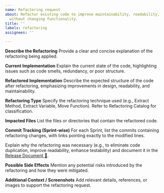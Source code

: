 ```yaml
---
name: Refactoring request
about: Refactor existing code to improve maintainability, readability, and performance
  without changing functionality.
title: ''
labels: refactoring
assignees: ''

---
```


**Describe the Refactoring**
Provide a clear and concise explanation of the refactoring being applied.

**Current Implementation**
Explain the current state of the code, highlighting issues such as code smells, redundancy, or poor structure.

**Refactored Implementation**
Describe the expected structure of the code after refactoring, emphasizing improvements in design, readability, and maintainability.

**Refactoring Type**
Specify the refactoring technique used (e.g., Extract Method, Extract Variable, Move Function). Refer to Refactoring Catalog for classification.

**Impacted Files**
List the files or directories that contain the refactored code.

**Commit Tracking (Sprint-wise)**
For each Sprint, list the commits containing refactoring changes, with links pointing exactly to the modified lines.

Explain why the refactoring was necessary (e.g., to eliminate code duplication, improve readability, enhance testability) and document it in the [Release Document 🔗](https://docs.google.com/document/d/1_9NQ-K5CaHdXVjq6oBKjBIJURJ7MlZ6Ut8lBL1Gu5RE/edit?tab=t.0). 

**Possible Side Effects**
Mention any potential risks introduced by the refactoring and how they were mitigated.

**Additional Context / Screenshots**
Add relevant details, references, or images to support the refactoring request.

